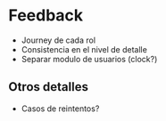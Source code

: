 # Feedback

- Journey de cada rol
- Consistencia en el nivel de detalle
- Separar modulo de usuarios (clock?)

## Otros detalles
- Casos de reintentos?
